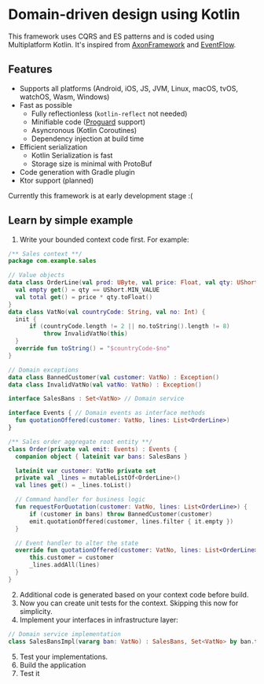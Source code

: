 # Domain-driven design using Kotlin
This framework uses CQRS and ES patterns and is coded using Multiplatform Kotlin. It's inspired from [AxonFramework](https://github.com/AxonFramework/AxonFramework) and [EventFlow](https://github.com/eventflow/EventFlow).

## Features
- Supports all platforms (Android, iOS, JS, JVM, Linux, macOS, tvOS, watchOS, Wasm, Windows)
- Fast as possible
  - Fully reflectionless (`kotlin-reflect` not needed)
  - Minifiable code ([Proguard](https://github.com/Guardsquare/proguard) support)
  - Asyncronous (Kotlin Coroutines)
  - Dependency injection at build time
- Efficient serialization
  - Kotlin Serialization is fast
  - Storage size is minimal with ProtoBuf
- Code generation with Gradle plugin
- Ktor support (planned)

Currently this framework is at early development stage :(

## Learn by simple example
1. Write your bounded context code first. For example:
  ```kt
/** Sales context **/
package com.example.sales

// Value objects
data class OrderLine(val prod: UByte, val price: Float, val qty: UShort = 1u) {
    val empty get() = qty == UShort.MIN_VALUE
    val total get() = price * qty.toFloat()
}
data class VatNo(val countryCode: String, val no: Int) {
    init {
        if (countryCode.length != 2 || no.toString().length != 8)
            throw InvalidVatNo(this)
    }
    override fun toString() = "$countryCode-$no"
}

// Domain exceptions
data class BannedCustomer(val customer: VatNo) : Exception()
data class InvalidVatNo(val vatNo: VatNo) : Exception()

interface SalesBans : Set<VatNo> // Domain service

interface Events { // Domain events as interface methods
    fun quotationOffered(customer: VatNo, lines: List<OrderLine>)
}

/** Sales order aggregate root entity **/
class Order(private val emit: Events) : Events {
    companion object { lateinit var bans: SalesBans }

    lateinit var customer: VatNo private set
    private val _lines = mutableListOf<OrderLine>()
    val lines get() = _lines.toList()

    // Command handler for business logic
    fun requestForQuotation(customer: VatNo, lines: List<OrderLine>) {
        if (customer in bans) throw BannedCustomer(customer)
        emit.quotationOffered(customer, lines.filter { it.empty })
    }

    // Event handler to alter the state
    override fun quotationOffered(customer: VatNo, lines: List<OrderLine>) {
        this.customer = customer
        _lines.addAll(lines)
    }
}
  ```
2. Additional code is generated based on your context code before build.
3. Now you can create unit tests for the context. Skipping this now for simplicity.
4. Implement your interfaces in infrastructure layer:
  ```kt
// Domain service implementation
class SalesBansImpl(vararg ban: VatNo) : SalesBans, Set<VatNo> by ban.toSet()
  ```
5. Test your implementations.
6. Build the application
7. Test it
